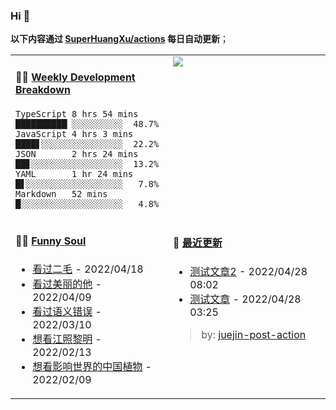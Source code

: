 
### Hi 👋

**以下内容通过 <a href="https://github.com/SuperHuangXu/SuperHuangXu/actions" target="_blank">SuperHuangXu/actions</a> 每日自动更新**；

<table width="800px">
<tr>
<td valign="top" width="50%">

#### 🏊‍♂️ <a href="https://gist.github.com/SuperHuangXu/d3e32e70ad1d22b5a3c5e8fc3c67dcc5" target="_blank">Weekly Development Breakdown</a>

```text
TypeScript 8 hrs 54 mins  ██████████▏░░░░░░░░░░  48.7%
JavaScript 4 hrs 3 mins   ████▋░░░░░░░░░░░░░░░░  22.2%
JSON       2 hrs 24 mins  ██▊░░░░░░░░░░░░░░░░░░  13.2%
YAML       1 hr 24 mins   █▋░░░░░░░░░░░░░░░░░░░   7.8%
Markdown   52 mins        █░░░░░░░░░░░░░░░░░░░░   4.8%
```

</td>
<td valign="top" width="50%">
<a href="https://github.com/SuperHuangXu">
  <img align="center" src="https://github-readme-stats.vercel.app/api/top-langs/?username=SuperHuangXu&layout=compact&theme=radical" />
</a>
</td>
</tr>
<tr>
<td valign="top" width="50%">

#### 🤾‍♂️ <a href="https://www.douban.com/people/135404786/" target="_blank">Funny Soul</a>

* <a href='http://movie.douban.com/subject/33441821/' target='_blank'>看过二毛</a> - 2022/04/18
* <a href='http://movie.douban.com/subject/35609549/' target='_blank'>看过美丽的他</a> - 2022/04/09
* <a href='http://movie.douban.com/subject/35741365/' target='_blank'>看过语义错误</a> - 2022/03/10
* <a href='http://movie.douban.com/subject/35390637/' target='_blank'>想看江照黎明</a> - 2022/02/13
* <a href='http://movie.douban.com/subject/27021260/' target='_blank'>想看影响世界的中国植物</a> - 2022/02/09

</td>
<td valign="top" width="50%">

#### 🤾‍ <a href="https://juejin.cn/user/4142615541064046" target="_blank">最近更新</a>
  * <a href='https://juejin.cn/post/7091561831067566117' target='_blank'>测试文章2</a> - 2022/04/28 08:02
* <a href='https://juejin.cn/post/7091490504222703652' target='_blank'>测试文章</a> - 2022/04/28 03:25

> by: [juejin-post-action](https://github.com/SuperHuangXu/juejin-post-action)

</td>
</tr>
</table>
